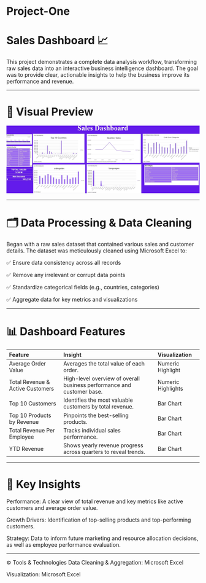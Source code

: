 # Project-One
# Sales Dashboard 📈


This project demonstrates a complete data analysis workflow, transforming raw sales data into an interactive business intelligence dashboard. The goal was to provide clear, actionable insights to help the business improve its performance and revenue.

---

# 📸 Visual Preview
<p align="center">
<img width="600" src="https://github.com/samaahmed-1/project-one/blob/main/Sales%20DASHOARD.jpg?raw=true" alt="Sales Dashboard Preview">
</p>

---

# 🗂 Data Processing & Data Cleaning

Began with a raw sales dataset that contained various sales and customer details. The dataset was meticulously cleaned using Microsoft Excel to:

✅ Ensure data consistency across all records

✅ Remove any irrelevant or corrupt data points

✅ Standardize categorical fields (e.g., countries, categories)

✅ Aggregate data for key metrics and visualizations

---

# 📊 Dashboard Features

| Feature | Insight | Visualization |
| :--- | :--- | :--- |
| Average Order Value | Averages the total value of each order. | Numeric Highlight |
| Total Revenue & Active Customers | High-level overview of overall business performance and customer base. | Numeric Highlights |
| Top 10 Customers | Identifies the most valuable customers by total revenue. | Bar Chart |
| Top 10 Products by Revenue | Pinpoints the best-selling products. | Bar Chart |
| Total Revenue Per Employee | Tracks individual sales performance. | Bar Chart |
| YTD Revenue | Shows yearly revenue progress across quarters to reveal trends. | Bar Chart |

---

# 🔑 Key Insights
Performance: A clear view of total revenue and key metrics like active customers and average order value.

Growth Drivers: Identification of top-selling products and top-performing customers.

Strategy: Data to inform future marketing and resource allocation decisions, as well as employee performance evaluation.

---
⚙️ Tools & Technologies
Data Cleaning & Aggregation: Microsoft Excel

Visualization: Microsoft Excel

